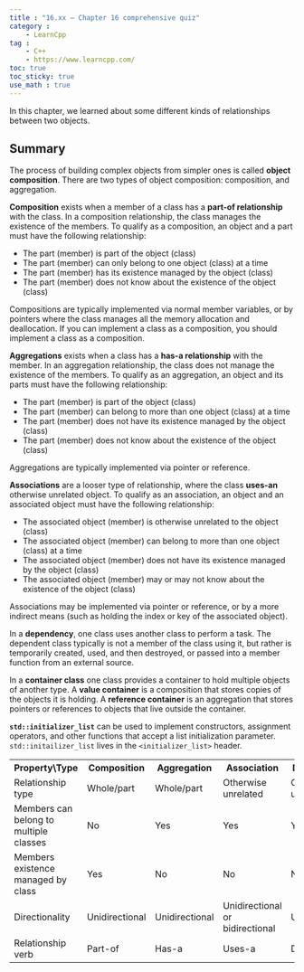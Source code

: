 ```yaml
---
title : "16.xx — Chapter 16 comprehensive quiz"
category :
    - LearnCpp
tag : 
    - C++
    - https://www.learncpp.com/
toc: true  
toc_sticky: true 
use_math : true
---
```



In this chapter, we learned about some different kinds of relationships between two objects.


## Summary

The process of building complex objects from simpler ones is called **object composition**. There are two types of object composition: composition, and aggregation.

**Composition** exists when a member of a class has a **part-of relationship** with the class. In a composition relationship, the class manages the existence of the members. To qualify as a composition, an object and a part must have the following relationship:

- The part (member) is part of the object (class)
- The part (member) can only belong to one object (class) at a time
- The part (member) has its existence managed by the object (class)
- The part (member) does not know about the existence of the object (class)

Compositions are typically implemented via normal member variables, or by pointers where the class manages all the memory allocation and deallocation. If you can implement a class as a composition, you should implement a class as a composition.

**Aggregations** exists when a class has a **has-a relationship** with the member. In an aggregation relationship, the class does not manage the existence of the members. To qualify as an aggregation, an object and its parts must have the following relationship:

- The part (member) is part of the object (class)
- The part (member) can belong to more than one object (class) at a time
- The part (member) does not have its existence managed by the object (class)
- The part (member) does not know about the existence of the object (class)

Aggregations are typically implemented via pointer or reference.

**Associations** are a looser type of relationship, where the class **uses-an** otherwise unrelated object. To qualify as an association, an object and an associated object must have the following relationship:

- The associated object (member) is otherwise unrelated to the object (class)
- The associated object (member) can belong to more than one object (class) at a time
- The associated object (member) does not have its existence managed by the object (class)
- The associated object (member) may or may not know about the existence of the object (class)

Associations may be implemented via pointer or reference, or by a more indirect means (such as holding the index or key of the associated object).

In a **dependency**, one class uses another class to perform a task. The dependent class typically is not a member of the class using it, but rather is temporarily created, used, and then destroyed, or passed into a member function from an external source.

In a **container class** one class provides a container to hold multiple objects of another type. A **value container** is a composition that stores copies of the objects it is holding. A **reference container** is an aggregation that stores pointers or references to objects that live outside the container.

**`std::initializer_list`** can be used to implement constructors, assignment operators, and other functions that accept a list initialization parameter. `std::initailizer_list` lives in the `<initializer_list>` header.

<table class="cpp-table"><tbody><tr><th>Property\Type</th><th>Composition</th><th>Aggregation</th><th>Association</th><th>Dependency</th></tr><tr><td>Relationship type</td><td>Whole/part</td><td>Whole/part</td><td>Otherwise unrelated</td><td>Otherwise unrelated</td></tr><tr><td>Members can belong to multiple classes</td><td>No</td><td>Yes</td><td>Yes</td><td>Yes</td></tr><tr><td>Members existence managed by class</td><td>Yes</td><td>No</td><td>No</td><td>No</td></tr><tr><td>Directionality</td><td>Unidirectional</td><td>Unidirectional</td><td>Unidirectional or bidirectional</td><td>Unidirectional</td></tr><tr><td>Relationship verb</td><td>Part-of</td><td>Has-a</td><td>Uses-a</td><td>Depends-on</td></tr></tbody></table>
